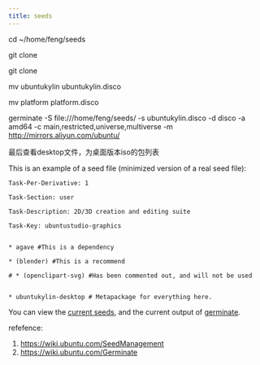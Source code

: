 ```yaml
---
title: seeds
---
```




cd ~/home/feng/seeds

git clone 

git clone

mv ubuntukylin ubuntukylin.disco

mv platform platform.disco

germinate -S file:///home/feng/seeds/ -s ubuntukylin.disco -d disco -a amd64 -c main,restricted,universe,multiverse -m http://mirrors.aliyun.com/ubuntu/

最后查看desktop文件，为桌面版本iso的包列表



This is an example of a seed file (minimized version of a real seed file):

```
Task-Per-Derivative: 1

Task-Section: user

Task-Description: 2D/3D creation and editing suite

Task-Key: ubuntustudio-graphics


* agave #This is a dependency

* (blender) #This is a recommend

# * (openclipart-svg) #Has been commented out, and will not be used


* ubuntukylin-desktop # Metapackage for everything here.
```

You can view the [current seeds](http://people.canonical.com/~ubuntu-archive/seeds/), and the current output of [germinate](http://people.canonical.com/~ubuntu-archive/germinate-output/).

refefence:

1. https://wiki.ubuntu.com/SeedManagement
2. https://wiki.ubuntu.com/Germinate